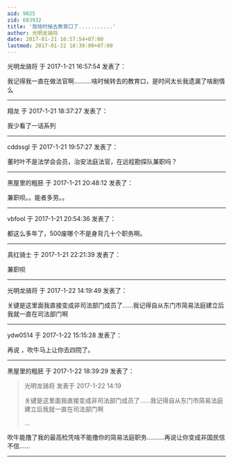 ```yaml
---
aid: 9025
zid: 683932
title: '我啥时候去教育口了...........'
author: 光明龙骑将
date: 2017-01-21 16:57:54+07:00
lastmod: 2017-01-22 18:39:00+07:00
---
```


光明龙骑将 于 2017-1-21 16:57:54 发表了：

我记得我一直在做法官啊..........啥时候转去的教育口，是时间太长我遗漏了啥剧情么

---------

翔龙 于 2017-1-21 18:37:27 发表了：

我少看了一话系列

---------

cddssgl 于 2017-1-21 19:57:27 发表了：

董时叶不是法学会会员，治安法庭法官，在远程勘探队兼职吗？

---------

黑屋里的粗胚 于 2017-1-21 20:48:12 发表了：

兼职呗。。能者多劳。。

---------

vbfool 于 2017-1-21 20:54:36 发表了：

都这么多年了，500废哪个不是身背几十个职务啊。

---------

真红骑士 于 2017-1-21 22:21:39 发表了：

兼职呗

---------

光明龙骑将 于 2017-1-22 14:19:49 发表了：

关键是这里面我直接变成非司法部门成员了……我记得自从东门市简易法庭建立后我就一直在司法部门啊

---------

ydw0514 于 2017-1-22 15:15:28 发表了：

再说 ，吹牛马上让你去四院了。

---------

黑屋里的粗胚 于 2017-1-22 18:39:29 发表了：

> 光明龙骑将 发表于 2017-1-22 14:19
> 
> 关键是这里面我直接变成非司法部门成员了……我记得自从东门市简易法庭建立后我就一直在司法部门啊
> 
> ...



吹牛能撸了我的最高检凭啥不能撸你的简易法庭职务..........再说让你变成非国民信不信......

---------

